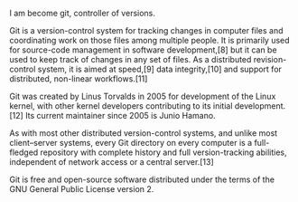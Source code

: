I am become git, controller of versions.

Git is a version-control system for tracking changes in computer files and coordinating work on those files among multiple people. It is primarily used for source-code management in software development,[8] but it can be used to keep track of changes in any set of files. As a distributed revision-control system, it is aimed at speed,[9] data integrity,[10] and support for distributed, non-linear workflows.[11]

Git was created by Linus Torvalds in 2005 for development of the Linux kernel, with other kernel developers contributing to its initial development.[12] Its current maintainer since 2005 is Junio Hamano.

As with most other distributed version-control systems, and unlike most client–server systems, every Git directory on every computer is a full-fledged repository with complete history and full version-tracking abilities, independent of network access or a central server.[13]

Git is free and open-source software distributed under the terms of the GNU General Public License version 2.
